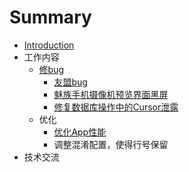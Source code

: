# Summary

* [Introduction](README.md)
* 工作内容
   * [修bug](chapter1.md)
       * [友盟bug](you_meng_bug.md)
       * [魅族手机摄像机预览界面黑屏](mei_zu_shou_ji_she_xiang_ji_yu_lan_jie_mian_hei_pi.md)
       * [修复数据库操作中的Cursor泄露](xiu_fu_shu_ju_ku_cao_zuo_zhong_de_cursor_xie_lu.md)
   * 优化
       * [优化App性能](you_hua_app_xing_neng.md)
       * 调整混淆配置，使得行号保留
* 技术交流

